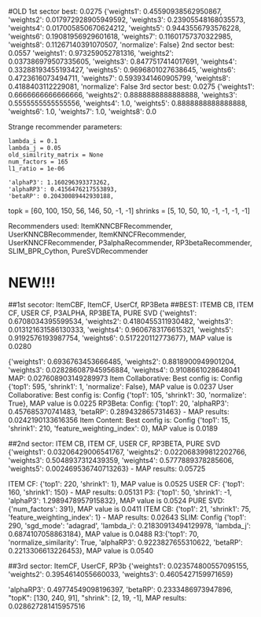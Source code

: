 #OLD
1st sector best: 0.0275 {'weights1': 0.45590938562950867, 'weights2': 0.017972928905949592, 'weights3': 0.23905548168035573, 'weights4': 0.017005850670624212, 'weights5': 0.9443556793576228, 'weights6': 0.19081956929601618, 'weights7': 0.11601757370322985, 'weights8': 0.11267140391070507, 'normalize': False}
2nd sector best: 0.0557 'weights1': 0.973259052781316, 'weights2': 0.037386979507335605, 'weights3': 0.8477517414017691, 'weights4': 0.33288193455193427, 'weights5': 0.9696801027638645, 'weights6': 0.4723616073494711, 'weights7': 0.5939341460905799, 'weights8': 0.4188403112229081, 'normalize': False
3rd sector best: 0.0275 {'weights1': 0.6666666666666666, 'weights2': 0.8888888888888888, 'weights3': 0.5555555555555556, 'weights4': 1.0, 'weights5': 0.8888888888888888, 'weights6': 1.0, 'weights7': 1.0, 'weights8': 0.0

Strange recommender parameters:

    lambda_i = 0.1
    lambda_j = 0.05
    old_similrity_matrix = None
    num_factors = 165
    l1_ratio = 1e-06

    'alphaP3': 1.160296393373262,
    'alphaRP3': 0.4156476217553893,
    'betaRP': 0.20430089442930188,

topk = [60, 100, 150, 56, 146, 50, -1, -1]
shrinks = [5, 10, 50, 10, -1, -1, -1, -1]

Recommenders used:
 ItemKNNCBFRecommender,
 UserKNNCBRecommender,
 ItemKNNCFRecommender,
 UserKNNCFRecommender,
 P3alphaRecommender,
 RP3betaRecommender,
 SLIM_BPR_Cython,
 PureSVDRecommender

# NEW!!!
##1st secotor: ItemCBF, ItemCF, UserCf, RP3Beta
##BEST: ITEMB CB, ITEM CF, USER CF, P3ALPHA, RP3BETA, PURE SVD
{'weights1': 0.6708034395599534, 'weights2': 0.4180455311930482, 'weights3': 0.013121631586130333, 'weights4': 0.9606783176615321, 
'weights5': 0.9192576193987754, 'weights6': 0.517220112773677}, MAP value is 0.0280

{'weights1': 0.6936763453666485, 'weights2': 0.8818900949901204, 'weights3': 0.028286087945956884, 'weights4': 0.9108661028648041
MAP: 0.027608903149289973
Item Collaborative: Best config is: Config {'top1': 595, 'shrink1': 1, 'normalize': False}, MAP value is 0.0237
User Collaborative:  Best config is: Config {'top1': 105, 'shrink1': 30, 'normalize': True}, MAP value is 0.0225
RP3Beta: Config: {'top1': 20, 'alphaRP3': 0.457685370741483, 'betaRP': 0.289432865731463} - MAP results: 0.0242190133616356
Item Content: Best config is: Config {'top1': 15, 'shrink1': 210, 'feature_weighting_index': 0}, MAP value is 0.0189

##2nd sector: ITEM CB, ITEM CF, USER CF, RP3BETA, PURE SVD
{'weights1': 0.03206429006541767, 'weights2': 0.022068399812202766, 'weights3': 0.5048937312439359, 
'weights4': 0.5777889378285606, 'weights5': 0.002469536740713263} - MAP results: 0.05725

ITEM CF: {'top1': 220, 'shrink1': 1}, MAP value is 0.0525
USER CF:  {'top1': 160, 'shrink1': 150} - MAP results: 0.05131
P3: {'top1': 50, 'shrink1': -1, 'alphaP3': 1.2989478957915832}, MAP value is 0.0524
PURE SVD: {'num_factors': 391},  MAP value is 0.0411
ITEM CB: {'top1': 21, 'shrink1': 75, 'feature_weighting_index': 1} - MAP results: 0.02643
SLIM: Config {'top1': 290, 'sgd_mode': 'adagrad', 'lambda_i': 0.21830913494129978, 'lambda_j': 0.6874107058863184}, MAP value is 0.0488
R3:{'top1': 70, 'normalize_similarity': True, 'alphaRP3': 0.9223827655310622, 'betaRP': 0.2213306613226453}, MAP value is 0.0540

##3rd sector: ItemCF, UserCF, RP3b
{'weights1': 0.023574800557095155, 'weights2': 0.3954614055660033, 'weights3': 0.4605427159971659}

'alphaRP3': 0.49774549098196397,
'betaRP': 0.2333486973947896,
"topK": [130, 240, 91],
"shrink": [2, 19, -1],
MAP results: 0.028627281415957516
